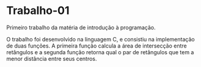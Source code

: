 # Trabalho-01
 Primeiro trabalho da matéria de introdução à programação.
   
 O trabalho foi desenvolvido na linguagem C, e consistiu na implementação de duas funções. A primeira função calcula a área de intersecção entre retângulos e a segunda função retorna qual o par de retângulos que 
 tem a menor distância entre seus centros.
